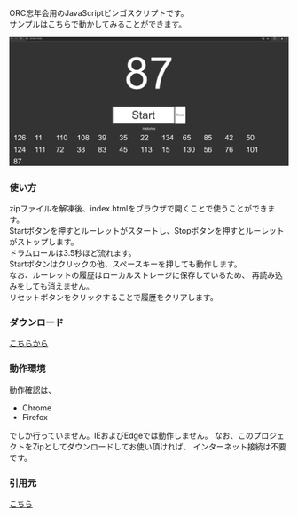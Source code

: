 ORC忘年会用のJavaScriptビンゴスクリプトです。  
サンプルは[こちら](http://otake-ko.github.io/ORCBingo/)で動かしてみることができます。

![スクリーンショット](asset/screenshot20241127.png)

### 使い方
zipファイルを解凍後、index.htmlをブラウザで開くことで使うことができます。  
Startボタンを押すとルーレットがスタートし、Stopボタンを押すとルーレットがストップします。  
ドラムロールは3.5秒ほど流れます。  
Startボタンはクリックの他、スペースキーを押しても動作します。  
なお、ルーレットの履歴はローカルストレージに保存しているため、
再読み込みをしても消えません。  
リセットボタンをクリックすることで履歴をクリアします。  

### ダウンロード
[こちらから](https://github.com/sifue/partybingo/archive/gh-pages.zip)

### 動作環境
動作確認は、

- Chrome
- Firefox

でしか行っていません。IEおよびEdgeでは動作しません。
なお、このプロジェクトをZipとしてダウンロードしてお使い頂ければ、
インターネット接続は不要です。

### 引用元
[こちら](https://github.com/sifue/partybingo)

